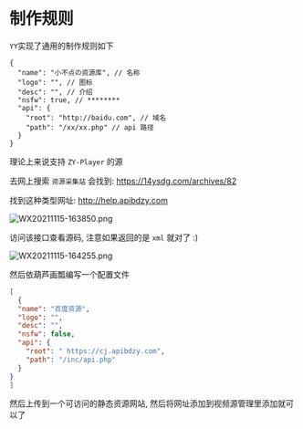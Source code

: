 # 制作规则

`YY`实现了通用的制作规则如下

```jsonc
{
  "name": "小不点の资源库", // 名称
  "logo": "", // 图标
  "desc": "", // 介绍
  "nsfw": true, // ********
  "api": {
    "root": "http://baidu.com", // 域名
    "path": "/xx/xx.php" // api 路径
  }
}
```

理论上来说支持 `ZY-Player` 的源

去网上搜索 `资源采集站` 会找到: https://14ysdg.com/archives/82

找到这种类型网址: http://help.apibdzy.com

![WX20211115-163850.png](https://i.loli.net/2021/11/15/AwfBn2yzMRXdTm6.png)

访问该接口查看源码, 注意如果返回的是 `xml` 就对了 :)

![WX20211115-164255.png](https://i.loli.net/2021/11/15/j6UEP7AnIwJMV5Y.png)

然后依葫芦画瓢编写一个配置文件

```json
[
  {
  "name": "百度资源",
  "logo": "",
  "desc": "",
  "nsfw": false,
  "api": {
    "root": " https://cj.apibdzy.com",
    "path": "/inc/api.php"
  }
}
]
```

然后上传到一个可访问的静态资源网站, 然后将网址添加到视频源管理里添加就可以了